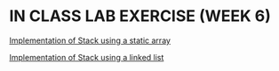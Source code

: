 # IN CLASS LAB EXERCISE (WEEK 6)


[Implementation of Stack using a static array](https://github.com/kumudh-ranasinghe/DSA/blob/9ddfe8a49979ba256cd79f798379b7961fdb3baf/LAB%206/StackArray.cpp)

[Implementation of Stack using a linked list](https://github.com/kumudh-ranasinghe/DSA/blob/a2e46c7e3c8007bb202b64333c6e195dfed38149/LAB%206/StackLinkedlist.cpp)
